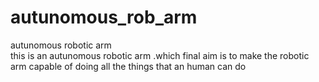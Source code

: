 # autunomous_rob_arm
autunomous robotic arm  <br>
this is an autunomous robotic arm .which final aim is to make the robotic arm capable of doing all the things that an human can do
